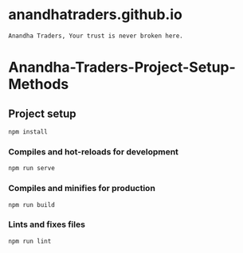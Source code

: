 # anandhatraders.github.io

```
Anandha Traders, Your trust is never broken here.
```

# Anandha-Traders-Project-Setup-Methods

## Project setup
```
npm install
```

### Compiles and hot-reloads for development
```
npm run serve
```

### Compiles and minifies for production
```
npm run build
```

### Lints and fixes files
```
npm run lint
```
